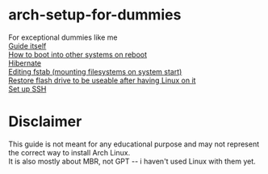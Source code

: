 # arch-setup-for-dummies
For exceptional dummies like me  
[Guide itself](guide.md)  
[How to boot into other systems on reboot](grub-reboot.md)  
[Hibernate](hibernate-to-disk.md)  
[Editing fstab (mounting filesystems on system start)](mounting-filesystems.md)  
[Restore flash drive to be useable after having Linux on it](restoring-flash-drive.md)  
[Set up SSH](setting-up-ssh-agent.md)  

# Disclaimer
This guide is not meant for any educational purpose and may not represent the correct way to install Arch Linux.  
It is also mostly about MBR, not GPT -- i haven't used Linux with them yet.
